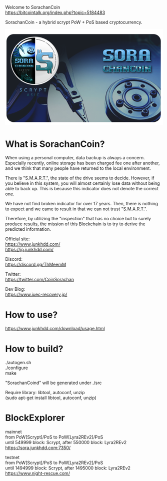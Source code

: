 
Welcome to SorachanCoin  
https://bitcointalk.org/index.php?topic=5184483

SorachanCoin - a hybrid scrypt PoW + PoS based cryptocurrency.

![SorachanCoin](https://raw.githubusercontent.com/FromHDDtoSSD/SorachanCoin-qt/master/src/qt/res/images/splash2.png)

What is SorachanCoin?
===========================

When using a personal computer, data backup is always a concern. Especially recently, online storage has been charged fee one after another, and we think that many people have returned to the local environment.  
  
There is "S.M.A.R.T.", the state of the drive seems to decide. However, if you believe in this system, you will almost certainly lose data without being able to back up. This is because this indicator does not denote the correct one.  
  
We have not find broken indicator for over 17 years. Then, there is nothing to expect and we came to result in that we can not trust "S.M.A.R.T.".  
  
Therefore, by utilizing the "inspection" that has no choice but to surely produce results, the mission of this Blockchain is to try to derive the predicted information.  
  
Official site:  
https://www.junkhdd.com/  
https://jp.junkhdd.com/

Discord:  
https://discord.gg/ThMeemM

Twitter:  
https://twitter.com/CoinSorachan

Dev Blog:  
https://www.iuec-recovery.jp/

How to use?
===========================

https://www.junkhdd.com/download/usage.html

How to build?
===========================

./autogen.sh  
./configure  
make  
  
"SorachanCoind" will be generated under ./src  
  
Require library: libtool, autoconf, unzip  
(sudo apt-get install libtool, autoconf, unzip)

BlockExplorer
===========================

mainnet  
from PoW[Scrypt]/PoS to PoW[Lyra2REv2]/PoS  
until 549999 block: Scrypt, after 550000 block: Lyra2REv2  
https://sora.junkhdd.com:7350/  
  
testnet  
from PoW[Scrypt]/PoS to PoW[Lyra2REv2]/PoS  
until 1494999 block: Scrypt, after 1495000 block: Lyra2REv2  
https://www.night-rescue.com/  

